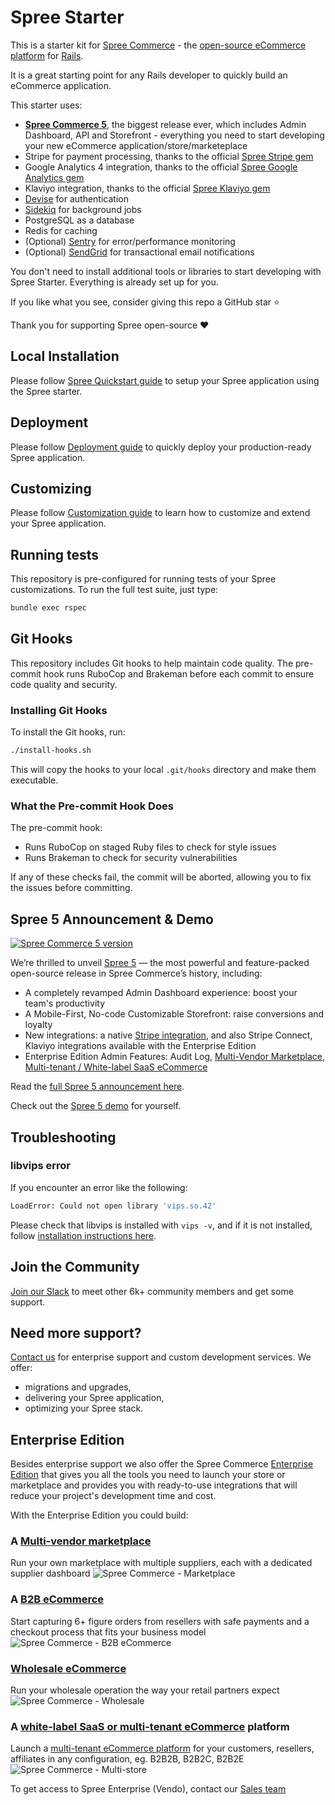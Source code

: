 # Spree Starter

This is a starter kit for [Spree Commerce](https://spreecommerce.org) - the [open-source eCommerce platform](https://spreecommerce.org) for [Rails](https://spreecommerce.org/category/ruby-on-rails/). 

It is a great starting point for any Rails developer to quickly build an eCommerce application.

This starter uses:

* **[Spree Commerce 5](https://spreecommerce.org/announcing-spree-5-the-biggest-open-source-release-ever/)**, the biggest release ever, which includes Admin Dashboard, API and Storefront - everything you need to start developing your new eCommerce application/store/marketeplace
* Stripe for payment processing, thanks to the official [Spree Stripe gem](https://github.com/spree/spree_stripe)
* Google Analytics 4 integration, thanks to the official [Spree Google Analytics gem](https://github.com/spree/spree_google_analytics)
* Klaviyo integration, thanks to the official [Spree Klaviyo gem](https://github.com/spree/spree_klaviyo)
* [Devise](https://github.com/heartcombo/devise) for authentication
* [Sidekiq](https://github.com/mperham/sidekiq) for background jobs
* PostgreSQL as a database
* Redis for caching
* (Optional) [Sentry](https://sentry.io) for error/performance monitoring
* (Optional) [SendGrid](https://sendgrid.com) for transactional email notifications

You don't need to install additional tools or libraries to start developing with Spree Starter. Everything is already set up for you.

If you like what you see, consider giving this repo a GitHub star :star:

Thank you for supporting Spree open-source :heart:

## Local Installation

Please follow [Spree Quickstart guide](https://spreecommerce.org/docs/developer/getting-started/quickstart) to setup your Spree application using the Spree starter.

## Deployment

Please follow [Deployment guide](https://spreecommerce.org/docs/developer/deployment/render) to quickly deploy your production-ready Spree application.

## Customizing

Please follow [Customization guide](https://spreecommerce.org/docs/developer/customization/quickstart) to learn how to customize and extend your Spree application.

## Running tests

This repository is pre-configured for running tests of your Spree customizations. To run the full test suite, just type:

```bash
bundle exec rspec
```

## Git Hooks

This repository includes Git hooks to help maintain code quality. The pre-commit hook runs RuboCop and Brakeman before each commit to ensure code quality and security.

### Installing Git Hooks

To install the Git hooks, run:

```bash
./install-hooks.sh
```

This will copy the hooks to your local `.git/hooks` directory and make them executable.

### What the Pre-commit Hook Does

The pre-commit hook:
- Runs RuboCop on staged Ruby files to check for style issues
- Runs Brakeman to check for security vulnerabilities

If any of these checks fail, the commit will be aborted, allowing you to fix the issues before committing.

## Spree 5 Announcement & Demo

[![Spree Commerce 5 version](https://vendo-production-res.cloudinary.com/image/upload/w_2000/q_auto/v1742985405/docs/github/Spree_Commerce_open-source_eCommerce_myzurl.jpg)](https://spreecommerce.org/announcing-spree-5-the-biggest-open-source-release-ever/)

We’re thrilled to unveil [Spree 5](https://spreecommerce.org/announcing-spree-5-the-biggest-open-source-release-ever/
) — the most powerful and feature-packed open-source release in Spree Commerce’s history, including:
- A completely revamped Admin Dashboard experience: boost your team's productivity 
- A Mobile-First, No-code Customizable Storefront: raise conversions and loyalty
- New integrations: a native [Stripe integration](https://github.com/spree/spree_stripe), and also Stripe Connect, Klaviyo integrations available with the Enterprise Edition
- Enterprise Edition Admin Features: Audit Log, [Multi-Vendor Marketplace](https://spreecommerce.org/marketplace-ecommerce/), [Multi-tenant / White-label SaaS eCommerce](https://spreecommerce.org/multi-tenant-white-label-ecommerce/)

Read the [full Spree 5 announcement here](https://spreecommerce.org/announcing-spree-5-the-biggest-open-source-release-ever/).

Check out the [Spree 5 demo](https://demo.spreecommerce.org/) for yourself.

## Troubleshooting

### libvips error

If you encounter an error like the following:

```bash
LoadError: Could not open library 'vips.so.42'
```

Please check that libvips is installed with `vips -v`, and if it is not installed, follow [installation instructions here](https://www.libvips.org/install.html).

## Join the Community 

[Join our Slack](https://slack.spreecommerce.org) to meet other 6k+ community members and get some support.

## Need more support?

[Contact us](https://spreecommerce.org/contact/) for enterprise support and custom development services. We offer:
  * migrations and upgrades,
  * delivering your Spree application,
  * optimizing your Spree stack.

## Enterprise Edition 

Besides enterprise support we also offer the Spree Commerce [Enterprise Edition](https://spreecommerce.org/spree-commerce-version-comparison-community-edition-vs-enterprise-edition/) that gives you all the tools you need to launch your store or marketplace and provides you with ready-to-use integrations that will reduce your project's development time and cost.

With the Enterprise Edition you could build:

### A [Multi-vendor marketplace](https://spreecommerce.org/use-cases/multi-vendor-marketplace-demo/)
Run your own marketplace with multiple suppliers, each with a dedicated supplier dashboard
<img alt="Spree Commerce - Marketplace" src="https://github.com/spree/spree/assets/12614496/c4ddd118-df4c-464e-b1fe-d43862e5cf25">

### A [B2B eCommerce](https://spreecommerce.org/use-cases/headless-b2b-ecommerce/)
Start capturing 6+ figure orders from resellers with safe payments and a checkout process that fits your business model
<img alt="Spree Commerce - B2B eCommerce" src="https://github.com/spree/spree/assets/12614496/e0a184f6-31ad-4f7f-b30b-6f8a501b6f63">

### [Wholesale eCommerce](https://spreecommerce.org/use-cases/wholesale-ecommerce/)
Run your wholesale operation the way your retail partners expect
<img alt="Spree Commerce - Wholesale" src="https://github.com/spree/spree/assets/12614496/bac1e551-f629-47d6-a983-b385aa65b1bd">

### A [white-label SaaS or multi-tenant eCommerce](https://spreecommerce.org/multi-tenant-white-label-ecommerce/) platform
Launch a [multi-tenant eCommerce platform](https://spreecommerce.org/multi-tenant-white-label-ecommerce/) for your customers, resellers, affiliates in any configuration, eg. B2B2B, B2B2C, B2B2E
<img alt="Spree Commerce - Multi-store" src="https://github.com/spree/spree/assets/12614496/cf651354-6180-4927-973f-c650b80ccdb0">

To get access to Spree Enterprise (Vendo), contact our [Sales team](https://spreecommerce.org/get-started/)
